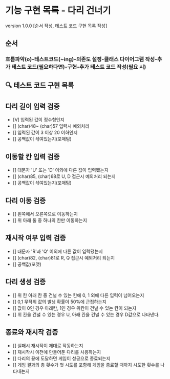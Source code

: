 # 기능 구현 목록 - 다리 건너기 
version 1.0.0 [순서 작성, 테스트 코드 구현 목록 작성]

## 순서
### 흐름파악(o)-테스트코드(~ing)-의존도 설정-클래스 다이어그램 작성-추가 테스트 코드(필요하다면)-구현-추가 테스트 코드 작성(필요 시)

## 🔍 테스트 코드 구현 목록

## 다리 길이 입력 검증
- [V] 입력된 값이 정수형인지
- [] (char)48~ (char)57 입력시 예외처리
- [] 입력된 값이 3 이상 20 이하인지
- [] 공백값이 섞여있는지(포매팅)

## 이동할 칸 입력 검증
- [] 대문자 'U' 또는 'D' 이외에 다른 값이 입력됐는지
- [] (char)85, (char)68로 U, D 접근시 예외처리 되는지
- [] 공백값이 섞여있는지(포매팅)

## 다리 이동 검증
- [] 왼쪽에서 오른쪽으로 이동하는지
- [] 위 아래 둘 중 하나의 칸만 이동하는지

## 재시작 여부 입력 검증
- [] 대문자 'R'과 'Q' 이외에 다른 값이 입력됐는지
- [] (char)82, (char)81로 R, Q 접근시 예외처리 되는지 
- [] 공백값(포맷)

## 다리 생성 검증
- [] 위 칸 아래 칸 중 건널 수 있는 칸에 0, 1 외에 다른 입력이 넘어오는지
- [] 0,1 무작위 값의 발생 확률이 50%에 근접하는지
- [] 값이 0인 경우 아래칸, 1인 경우 위칸이 건널 수 있는 칸이 되는지 
- [] 위 칸을 건널 수 있는 경우 U, 아래 칸을 건널 수 있는 경우 D값으로 나타낸다.

## 종료와 재시작 검증
- [] 실패시 재시작이 제대로 작동하는지
- [] 재시작시 이전에 만들어둔 다리를 사용하는지
- [] 다리의 끝에 도달하면 게임이 성공으로 종료되는지
- [] 게임 결과의 총 횟수가 첫 시도를 포함해 게임을 종료할 때까지 시도한 횟수를 나타내는지